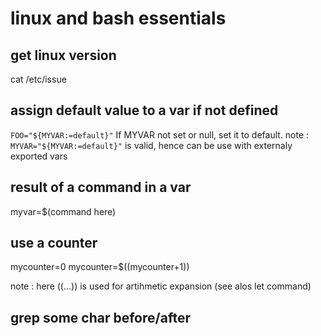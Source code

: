 # linux and bash essentials

## get linux version
cat /etc/issue

## assign default value to a var if not defined
`FOO="${MYVAR:=default}"`  If MYVAR not set or null, set it to default.
note : 
`MYVAR="${MYVAR:=default}"` is valid, hence can be use with externaly exported vars

## result of a command in a var
myvar=$(command here)

## use a counter
mycounter=0
mycounter=$((mycounter+1))

note : here ((...)) is used for artihmetic expansion (see alos let command)

## grep some char before/after

